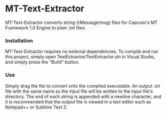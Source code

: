 # MT-Text-Extractor

MT-Text-Extractor converts string (rMessage/msg) files for Capcom's MT Framework 1.0 Engine to plain .txt files.


### Installation

MT-Text-Extractor requires no external dependencies. To compile and run this project, simply open TextExtractor/TextExtractor.sln in Visual Studio, and simply press the "Build" button.


### Use

Simply drag the file to convert onto the compiled executable. An output .txt file with the same name as the input file will be written to the input file's directory. The end of each string is appended with a newline character, and it is recommended that the output file is viewed in a text editor such as Notepad++ or Sublime Text 3.
